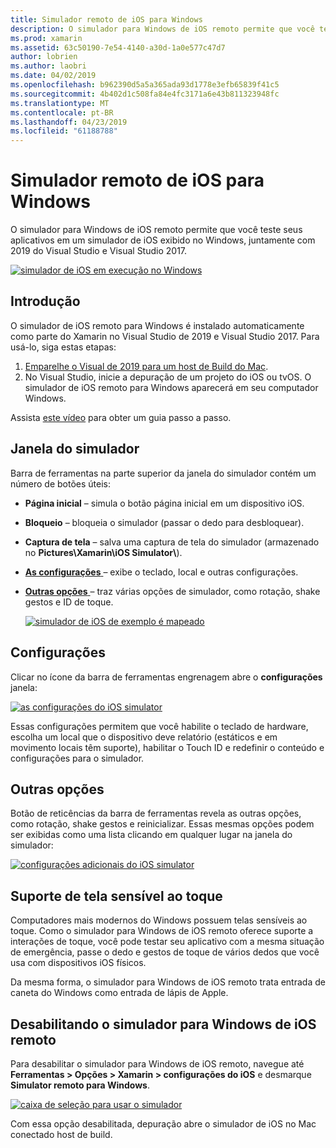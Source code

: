 ```yaml
---
title: Simulador remoto de iOS para Windows
description: O simulador para Windows de iOS remoto permite que você teste seus aplicativos em um simulador de iOS exibido no Windows, junto com o Visual Studio de 2019.
ms.prod: xamarin
ms.assetid: 63c50190-7e54-4140-a30d-1a0e577c47d7
author: lobrien
ms.author: laobri
ms.date: 04/02/2019
ms.openlocfilehash: b962390d5a5a365ada93d1778e3efb65839f41c5
ms.sourcegitcommit: 4b402d1c508fa84e4fc3171a6e43b811323948fc
ms.translationtype: MT
ms.contentlocale: pt-BR
ms.lasthandoff: 04/23/2019
ms.locfileid: "61188788"
---
```

# <a name="remoted-ios-simulator-for-windows"></a>Simulador remoto de iOS para Windows

O simulador para Windows de iOS remoto permite que você teste seus aplicativos em um simulador de iOS exibido no Windows, juntamente com 2019 do Visual Studio e Visual Studio 2017.

[![simulador de iOS em execução no Windows](images/hero-sml.png "simulador de iOS em execução no Windows")](images/hero.png#lightbox)

## <a name="getting-started"></a>Introdução

O simulador de iOS remoto para Windows é instalado automaticamente como parte do Xamarin no Visual Studio de 2019 e Visual Studio 2017. Para usá-lo, siga estas etapas:

1. [Emparelhe o Visual de 2019 para um host de Build do Mac](~/ios/get-started/installation/windows/connecting-to-mac/index.md).
2. No Visual Studio, inicie a depuração de um projeto do iOS ou tvOS. O simulador de iOS remoto para Windows aparecerá em seu computador Windows.

Assista [este vídeo](deploy.md) para obter um guia passo a passo.

## <a name="simulator-window"></a>Janela do simulador

Barra de ferramentas na parte superior da janela do simulador contém um número de botões úteis:

- **Página inicial** – simula o botão página inicial em um dispositivo iOS.
- **Bloqueio** – bloqueia o simulador (passar o dedo para desbloquear).
- **Captura de tela** – salva uma captura de tela do simulador (armazenado no **Pictures\Xamarin\iOS Simulator\\**).
- [**As configurações** ](#settings) – exibe o teclado, local e outras configurações.
- [**Outras opções** ](#other-options) – traz várias opções de simulador, como rotação, shake gestos e ID de toque.

    [![simulador de iOS de exemplo é mapeado](images/maps-app-sml.png "simulador de iOS mapeia de exemplo")](images/maps-app.png#lightbox)

## <a name="settings"></a>Configurações

Clicar no ícone da barra de ferramentas engrenagem abre o **configurações** janela:

[![as configurações do iOS simulator](images/settings-sml.png "configurações do simulador de iOS")](images/settings.png#lightbox)

Essas configurações permitem que você habilite o teclado de hardware, escolha um local que o dispositivo deve relatório (estáticos e em movimento locais têm suporte), habilitar o Touch ID e redefinir o conteúdo e configurações para o simulador.

## <a name="other-options"></a>Outras opções

Botão de reticências da barra de ferramentas revela as outras opções, como rotação, shake gestos e reinicializar. Essas mesmas opções podem ser exibidas como uma lista clicando em qualquer lugar na janela do simulador:

[![configurações adicionais do iOS simulator](images/more-sml.png "configurações adicionais do simulador de iOS")](images/more.png#lightbox)

## <a name="touchscreen-support"></a>Suporte de tela sensível ao toque

Computadores mais modernos do Windows possuem telas sensíveis ao toque. Como o simulador para Windows de iOS remoto oferece suporte a interações de toque, você pode testar seu aplicativo com a mesma situação de emergência, passe o dedo e gestos de toque de vários dedos que você usa com dispositivos iOS físicos.

Da mesma forma, o simulador para Windows de iOS remoto trata entrada de caneta do Windows como entrada de lápis de Apple.

## <a name="disabling-the-remoted-ios-simulator-for-windows"></a>Desabilitando o simulador para Windows de iOS remoto

Para desabilitar o simulador para Windows de iOS remoto, navegue até **Ferramentas > Opções > Xamarin > configurações do iOS** e desmarque **Simulator remoto para Windows**.

[![caixa de seleção para usar o simulador](images/options-sml.png "caixa de seleção para usar o simulador")](images/options.png#lightbox)

Com essa opção desabilitada, depuração abre o simulador de iOS no Mac conectado host de build.
